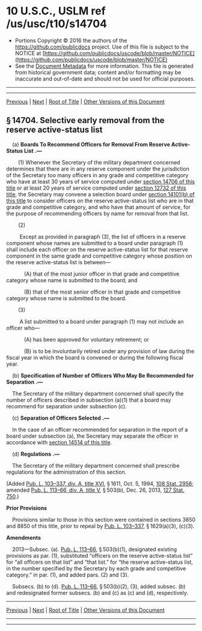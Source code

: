 ---
---

# 10 U.S.C., USLM ref /us/usc/t10/s14704

* Portions Copyright © 2016 the authors of the https://github.com/publicdocs project.
  Use of this file is subject to the NOTICE at [https://github.com/publicdocs/uscode/blob/master/NOTICE](https://github.com/publicdocs/uscode/blob/master/NOTICE)
* See the [Document Metadata](././../../../../../..//README.md) for more information.
  This file is generated from historical government data; content and/or formatting may be inaccurate and out-of-date and should not be used for official purposes.

----------
----------

[Previous](./../../../../../..//us/usc/t10/stE/ptIII/ch1409/m__us_usc_t10_s14703.md) | [Next](./../../../../../..//us/usc/t10/stE/ptIII/ch1409/m__us_usc_t10_s14705.md) | [Root of Title](./../../../../../../) | [Other Versions of this Document](https://publicdocs.github.io/go/links?ns=uslm&ref=%2Fus%2Fusc%2Ft10%2Fs14704)

## § 14704. Selective early removal from the reserve active-status list

    (a)  __Boards To Recommend Officers for Removal From Reserve Active-Status List__  __.—__ 

        (1) Whenever the Secretary of the military department concerned determines that there are in any reserve component under the jurisdiction of the Secretary too many officers in any grade and competitive category who have at least 30 years of service computed under [section 14706 of this title][/us/usc/t10/s14706] or at least 20 years of service computed under [section 12732 of this title][/us/usc/t10/s12732], the Secretary may convene a selection board under [section 14101(b) of this title][/us/usc/t10/s14101/b] to consider officers on the reserve active-status list who are in that grade and competitive category, and who have that amount of service, for the purpose of recommending officers by name for removal from that list.

        (2)

         Except as provided in paragraph (3), the list of officers in a reserve component whose names are submitted to a board under paragraph (1) shall include each officer on the reserve active-status list for that reserve component in the same grade and competitive category whose position on the reserve active-status list is between—

            (A) that of the most junior officer in that grade and competitive category whose name is submitted to the board; and

            (B) that of the most senior officer in that grade and competitive category whose name is submitted to the board.

        (3)

         A list submitted to a board under paragraph (1) may not include an officer who—

            (A) has been approved for voluntary retirement; or

            (B) is to be involuntarily retired under any provision of law during the fiscal year in which the board is convened or during the following fiscal year.

    (b)  __Specification of Number of Officers Who May Be Recommended for Separation__  __.—__ 

    The Secretary of the military department concerned shall specify the number of officers described in subsection (a)(1) that a board may recommend for separation under subsection (c).

    (c)  __Separation of Officers Selected__  __.—__ 

    In the case of an officer recommended for separation in the report of a board under subsection (a), the Secretary may separate the officer in accordance with [section 14514 of this title][/us/usc/t10/s14514].

    (d)  __Regulations__  __.—__ 

    The Secretary of the military department concerned shall prescribe regulations for the administration of this section.

(Added [Pub. L. 103–337, div. A, title XVI][/us/pl/103/337/dA/tXVI], § 1611, Oct. 5, 1994, [108 Stat. 2956][/us/stat/108/2956]; amended [Pub. L. 113–66, div. A, title V][/us/pl/113/66/dA/tV], § 503(b), Dec. 26, 2013, [127 Stat. 750][/us/stat/127/750].)

 __Prior Provisions__ 

    Provisions similar to those in this section were contained in sections 3850 and 8850 of this title, prior to repeal by [Pub. L. 103–337][/us/pl/103/337], § 1629(a)(3), (c)(3).

 __Amendments__ 

    2013—Subsec. (a). [Pub. L. 113–66][/us/pl/113/66], § 503(b)(1), designated existing provisions as par. (1), substituted “officers on the reserve active-status list” for “all officers on that list” and “that list.” for “the reserve active-status list, in the number specified by the Secretary by each grade and competitive category.” in par. (1), and added pars. (2) and (3).

    Subsecs. (b) to (d). [Pub. L. 113–66][/us/pl/113/66], § 503(b)(2), (3), added subsec. (b) and redesignated former subsecs. (b) and (c) as (c) and (d), respectively.

----------

[Previous](./../../../../../..//us/usc/t10/stE/ptIII/ch1409/m__us_usc_t10_s14703.md) | [Next](./../../../../../..//us/usc/t10/stE/ptIII/ch1409/m__us_usc_t10_s14705.md) | [Root of Title](./../../../../../../) | [Other Versions of this Document](https://publicdocs.github.io/go/links?ns=uslm&ref=%2Fus%2Fusc%2Ft10%2Fs14704)

----------
----------

[/us/usc/t10/s14706]: https://publicdocs.github.io/go/links?ns=uslm&ref=%2Fus%2Fusc%2Ft10%2Fs14706
[/us/usc/t10/s12732]: https://publicdocs.github.io/go/links?ns=uslm&ref=%2Fus%2Fusc%2Ft10%2Fs12732
[/us/usc/t10/s14101/b]: https://publicdocs.github.io/go/links?ns=uslm&ref=%2Fus%2Fusc%2Ft10%2Fs14101%2Fb
[/us/usc/t10/s14514]: https://publicdocs.github.io/go/links?ns=uslm&ref=%2Fus%2Fusc%2Ft10%2Fs14514
[/us/pl/103/337/dA/tXVI]: https://publicdocs.github.io/go/links?ns=uslm&ref=%2Fus%2Fpl%2F103%2F337%2FdA%2FtXVI
[/us/stat/108/2956]: https://publicdocs.github.io/go/links?ns=uslm&ref=%2Fus%2Fstat%2F108%2F2956
[/us/pl/113/66/dA/tV]: https://publicdocs.github.io/go/links?ns=uslm&ref=%2Fus%2Fpl%2F113%2F66%2FdA%2FtV
[/us/stat/127/750]: https://publicdocs.github.io/go/links?ns=uslm&ref=%2Fus%2Fstat%2F127%2F750
[/us/pl/103/337]: https://publicdocs.github.io/go/links?ns=uslm&ref=%2Fus%2Fpl%2F103%2F337
[/us/pl/113/66]: https://publicdocs.github.io/go/links?ns=uslm&ref=%2Fus%2Fpl%2F113%2F66
[/us/pl/113/66]: https://publicdocs.github.io/go/links?ns=uslm&ref=%2Fus%2Fpl%2F113%2F66


